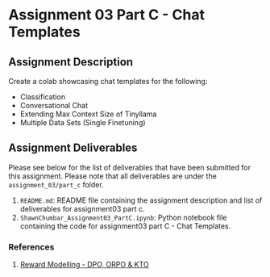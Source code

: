 # Assignment 03 Part C - Chat Templates

## Assignment Description

Create a colab showcasing chat templates for the following:

- Classification
- Conversational Chat
- Extending Max Context Size of Tinyllama
- Multiple Data Sets (Single Finetuning)

## Assignment Deliverables

Please see below for the list of deliverables that have been submitted for this assignment. Please note that all deliverables are under the `assignment_03/part_c` folder.

1. `README.md`: README file containing the assignment description and list of deliverables for assignment03 part c.
2. `ShawnChumbar_Assignment03_PartC.ipynb`: Python notebook file containing the code for assignment03 part C - Chat Templates.

### References

1. [Reward Modelling - DPO, ORPO & KTO](https://docs.unsloth.ai/basics/reward-modelling-dpo-orpo-and-kto)
